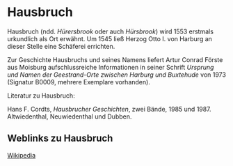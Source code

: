 # Hausbruch

Hausbruch (ndd. *Hürersbrook* oder auch *Hürsbrook*) wird 1553 erstmals urkundlich als Ort erwähnt. Um 1545 ließ Herzog Otto I. von Harburg an dieser Stelle eine Schäferei errichten.

Zur Geschichte Hausbruchs und seines Namens liefert Artur Conrad Förste aus Moisburg aufschlussreiche Informationen in seiner Schrift *Ursprung und Namen der Geestrand-Orte zwischen Harburg und Buxtehude* von 1973 (Signatur B0009, mehrere Exemplare vorhanden).


Literatur zu Hausbruch:

Hans F. Cordts, *Hausbrucher Geschichten*, zwei Bände, 1985 und 1987. Altwiedenthal, Neuwiedenthal und Dubben.



## Weblinks zu Hausbruch
[Wikipedia](https://de.wikipedia.org/wiki/Hamburg-Hausbruch)

